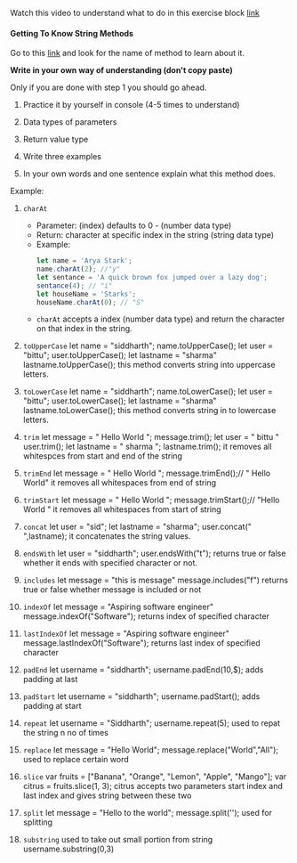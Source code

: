 Watch this video to understand what to do in this exercise block [link](https://www.youtube.com/watch?v=zGpplZj4zY0&feature=youtu.be)

#### Getting To Know String Methods

Go to this [link](https://developer.mozilla.org/en-US/docs/Web/JavaScript/Reference/Global_Objects/String) and look for the name of method to learn about it.

**Write in your own way of understanding (don't copy paste)**

Only if you are done with step 1 you should go ahead.

1. Practice it by yourself in console (4-5 times to understand)

2. Data types of parameters
3. Return value type
4. Write three examples
5. In your own words and one sentence explain what this method does.

Example:

1. `charAt`

   - Parameter: (index) defaults to 0 - (number data type)
   - Return: character at specific index in the string (string data type)
   - Example:
     ```js
     let name = 'Arya Stark';
     name.charAt(2); //"y"
     let sentance = 'A quick brown fox jumped over a lazy dog';
     sentance(4); // "i"
     let houseName = 'Starks';
     houseName.charAt(0); // "S"
     ```
   - `charAt` accepts a index (number data type) and return the character on that index in the string.

2. `toUpperCase`
 let name = "siddharth";
 name.toUpperCase();
 let user = "bittu";
 user.toUpperCase();
 let lastname = "sharma"
 lastname.toUpperCase();
 this method converts string into uppercase letters.
3. `toLowerCase`
let name = "siddharth";
 name.toLowerCase();
 let user = "bittu";
 user.toLowerCase();
 let lastname = "sharma"
 lastname.toLowerCase();
 this method converts string in to lowercase letters.
4. `trim`
let message = "   Hello World   ";
message.trim();
let user = "    bittu   "
user.trim();
let lastname = "   sharma  ";
lastname.trim();
it removes all whitespces from start and end of the string
5. `trimEnd`
let message = "   Hello World   ";
message.trimEnd();// "      Hello World"
it removes all whitespaces from end of string
6. `trimStart`
let message = "   Hello World   ";
message.trimStart();//  "Hello World    "
it removes all whitespaces from start of string
7. `concat`
let user = "sid";
let lastname = "sharma";
user.concat(" ",lastname);
it concatenates the string values.
8. `endsWith`
let user = "siddharth";
user.endsWith("t");
returns true or false whether it ends with specified character or not.
9. `includes`
let message = "this is message"
message.includes("f")
returns true or false whether message is included or not
10. `indexOf`
let message = "Aspiring software engineer"
message.indexOf("Software");
returns index of specified character
11. `lastIndexOf`
let message = "Aspiring software engineer"
message.lastIndexOf("Software");
returns last index of specified character
12. `padEnd`
let username = "siddharth";
username.padEnd(10,$);
adds padding at last
13. `padStart`
let username = "siddharth";
username.padStart();
adds padding at start
14. `repeat`
let username = "Siddharth";
username.repeat(5);
used to repat the string n no of times
15. `replace`
let message = "Hello World";
message.replace("World","All");
used to replace certain word 
16. `slice`
var fruits = ["Banana", "Orange", "Lemon", "Apple", "Mango"];
var citrus = fruits.slice(1, 3);
citrus
accepts two parameters start index and last index and gives string between these two
17. `split`
let message = "Hello to the world";
message.split('');
used for splitting
18. `substring`
used to take out small portion from string
username.substring(0,3)
